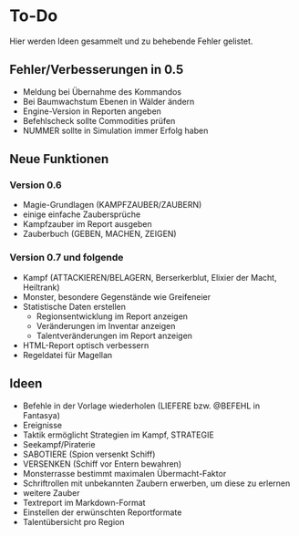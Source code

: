 # To-Do

Hier werden Ideen gesammelt und zu behebende Fehler gelistet.

## Fehler/Verbesserungen in 0.5

- Meldung bei Übernahme des Kommandos
- Bei Baumwachstum Ebenen in Wälder ändern
- Engine-Version in Reporten angeben
- Befehlscheck sollte Commodities prüfen
- NUMMER sollte in Simulation immer Erfolg haben

## Neue Funktionen

### Version 0.6

- Magie-Grundlagen (KAMPFZAUBER/ZAUBERN)
- einige einfache Zaubersprüche
- Kampfzauber im Report ausgeben
- Zauberbuch (GEBEN, MACHEN, ZEIGEN)

### Version 0.7 und folgende

- Kampf (ATTACKIEREN/BELAGERN, Berserkerblut, Elixier der Macht, Heiltrank)
- Monster, besondere Gegenstände wie Greifeneier
- Statistische Daten erstellen
    - Regionsentwicklung im Report anzeigen
    - Veränderungen im Inventar anzeigen
    - Talentveränderungen im Report anzeigen
- HTML-Report optisch verbessern
- Regeldatei für Magellan

## Ideen

- Befehle in der Vorlage wiederholen (LIEFERE bzw. @BEFEHL in Fantasya)
- Ereignisse
- Taktik ermöglicht Strategien im Kampf, STRATEGIE
- Seekampf/Piraterie
- SABOTIERE (Spion versenkt Schiff)
- VERSENKEN (Schiff vor Entern bewahren)
- Monsterrasse bestimmt maximalen Übermacht-Faktor
- Schriftrollen mit unbekannten Zaubern erwerben, um diese zu erlernen
- weitere Zauber
- Textreport im Markdown-Format
- Einstellen der erwünschten Reportformate
- Talentübersicht pro Region
